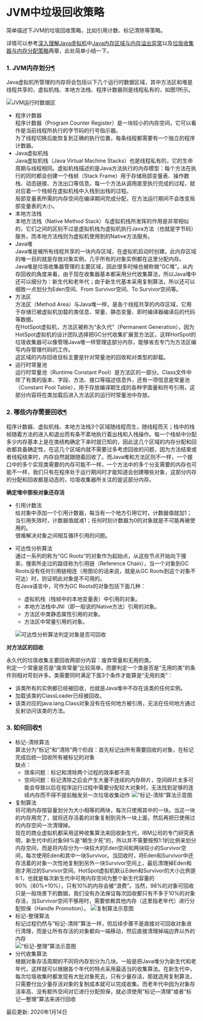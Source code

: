 # JVM中垃圾回收策略

简单描述下JVM的垃圾回收策略，比如引用计数、标记清除等策略。

详情可以参考[深入理解Java虚拟机](https://blog.yorek.xyz/jvm/jvm-content/)中[Java内存区域与内存溢出异常](https://blog.yorek.xyz/jvm/java-memory-area-oom/)以及[垃圾收集器与内存分配策略](https://blog.yorek.xyz/jvm/java-gc/)两章，此处简单小结一下。

### 1. JVM内存划分[¶](https://blog.yorek.xyz/android/paid/zsxq/week14-jvm-gc/#1-jvm) <a href="#1-jvm" id="1-jvm"></a>

Java虚拟机所管理的内存将会包括以下几个运行时数据区域，其中方法区和堆是线程共享的，虚拟机栈、本地方法栈、程序计数器则是线程私有的，如图1所示。

![JVM运行时数据区](https://blog.yorek.xyz/assets/images/jvm/JVM%E8%BF%90%E8%A1%8C%E6%97%B6%E6%95%B0%E6%8D%AE%E5%8C%BA.png)

* 程序计数器\
  程序计数器（Program Counter Register）是一块较小的内存空间，它可以看作是当前线程所执行的字节码的行号指示器。\
  为了线程切换后能恢复到正确的执行位置，每条线程都需要有一个独立的程序计数器。
* Java虚拟机栈\
  Java虚拟机栈（Java Virtual Machine Stacks）也是线程私有的，它的生命周期与线程相同。虚拟机栈描述的是Java方法执行的内存模型：每个方法在执行的同时都会创建一个栈帧（Stack Frame）用于存储局部变量表、操作数栈、动态链接、方法出口等信息。每一个方法从调用直至执行完成的过程，就对应着一个栈帧在虚拟机栈中入栈到出栈的过程。\
  局部变量表所需的内存空间在编译期间完成分配，在方法运行期间不会改变局部变量表的大小。
* 本地方法栈\
  本地方法栈（Native Method Stack）与虚拟机栈所发挥的作用是非常相似的，它们之间的区别不过是虚拟机栈为虚拟机执行Java方法（也就是字节码）服务，而本地方法栈则为虚拟机使用到的Native方法服务。
* Java堆\
  Java堆是被所有线程共享的一块内存区域，在虚拟机启动时创建。此内存区域的唯一目的就是存放对象实例，几乎所有的对象实例都在这里分配内存。\
  Java堆是垃圾收集器管理的主要区域，因此很多时候也被称做“GC堆”。从内存回收的角度来看，由于现在收集器基本都采用分代收集算法，所以Java堆中还可以细分为：新生代和老年代；由于新生代基本采用复制算法，所以还可以细致一点划分为Eden空间、From Survivor空间、To Survivor空间等。
* 方法区\
  方法区（Method Area）与Java堆一样，是各个线程共享的内存区域，它用于存储已被虚拟机加载的类信息、常量、静态变量、即时编译器编译后的代码等数据。\
  在HotSpot虚拟机，方法区被称为“永久代”（Permanent Generation），因为HotSpot虚拟机的设计团队选择把GC分代收集扩展至方法区，这样HotSpot的垃圾收集器可以像管理Java堆一样管理这部分内存，能够省去专门为方法区编写内存管理代码的工作。\
  这区域的内存回收目标主要是针对常量池的回收和对类型的卸载。
* 运行时常量池\
  运行时常量池（Runtime Constant Pool）是方法区的一部分。Class文件中除了有类的版本、字段、方法、接口等描述信息外，还有一项信息是常量池（Constant Pool Table），用于存放编译期生成的各种字面量和符号引用，这部分内容将在类加载后进入方法区的运行时常量池中存放。

### 2. 哪些内存需要回收[¶](https://blog.yorek.xyz/android/paid/zsxq/week14-jvm-gc/#2) <a href="#2" id="2"></a>

程序计数器、虚拟机栈、本地方法栈3个区域随线程而生，随线程而灭；栈中的栈帧随着方法的进入和退出而有条不紊地执行着出栈和入栈操作。每一个栈帧中分配多少内存基本上是在类结构确定下来时就已知的，因此这几个区域的内存分配和回收都具备确定性，在这几个区域内就不需要过多考虑回收的问题，因为方法结束或者线程结束时，内存自然就跟随着回收了。而Java堆和方法区则不一样，一个接口中的多个实现类需要的内存可能不一样，一个方法中的多个分支需要的内存也可能不一样，我们只有在程序处于运行期间时才能知道会创建哪些对象，这部分内存的分配和回收都是动态的，垃圾收集器所关注的是这部分内存。

**确定堆中那些对象还存活**

* 引用计数法\
  给对象中添加一个引用计数器，每当有一个地方引用它时，计数器值就加1；当引用失效时，计数器值就减1；任何时刻计数器为0的对象就是不可能再被使用的。\
  很难解决对象之间相互循环引用的问题。
*   可达性分析算法\
    通过一系列的称为“GC Roots”的对象作为起始点，从这些节点开始向下搜索，搜索所走过的路径称为引用链（Reference Chain），当一个对象到GC Roots没有任何引用链相连（用图论的话来说，就是从GC Roots到这个对象不可达）时，则证明此对象是不可用的。\
    在Java语言中，可作为GC Roots的对象包括下面几种：

    * 虚拟机栈（栈帧中的本地变量表）中引用的对象。
    * 本地方法栈中JNI（即一般说的Native方法）引用的对象。
    * 方法区中类静态属性引用的对象。
    * 方法区中常量引用的对象。

    ![可达性分析算法判定对象是否可回收](https://blog.yorek.xyz/assets/images/jvm/jvm-reachability-analysis.png)

**对方法区的回收**

永久代的垃圾收集主要回收两部分内容：废弃常量和无用的类。\
判定一个常量是否是“废弃常量”比较简单，而要判定一个类是否是“无用的类”的条件则相对苛刻许多。类需要同时满足下面3个条件才能算是“无用的类”：

* 该类所有的实例都已经被回收，也就是Java堆中不存在该类的任何实例。
* 加载该类的ClassLoader已经被回收。
* 该类对应的java.lang.Class对象没有在任何地方被引用，无法在任何地方通过反射访问该类的方法。

### 3. 如何回收[¶](https://blog.yorek.xyz/android/paid/zsxq/week14-jvm-gc/#3) <a href="#3" id="3"></a>

* 标记-清除算法\
  算法分为“标记”和“清除”两个阶段：首先标记出所有需要回收的对象，在标记完成后统一回收所有被标记的对象\
  缺点：
  * 效率问题：标记和清除两个过程的效率都不高
  * 空间问题：标记清除之后会产生大量不连续的内存碎片，空间碎片太多可能会导致以后在程序运行过程中需要分配较大对象时，无法找到足够的连续内存而不得不提前触发另一次垃圾收集动作 ![“标记-清除”算法示意图](https://blog.yorek.xyz/assets/images/jvm/jvm-mark-sweep.png)
* 复制算法\
  将可用内存按容量划分为大小相等的两块，每次只使用其中的一块。当这一块的内存用完了，就将还存活着的对象复制到另外一块上面，然后再把已使用过的内存空间一次清理掉。\
  现在的商业虚拟机都采用这种收集算法来回收新生代，IBM公司的专门研究表明，新生代中的对象98%是“朝生夕死”的，所以并不需要按照1:1的比例来划分内存空间，而是将内存分为一块较大的Eden空间和两块较小的Survivor空间，每次使用Eden和其中一块Survivor。当回收时，将Eden和Survivor中还存活着的对象一次性地复制到另外一块Survivor空间上，最后清理掉Eden和刚才用过的Survivor空间。HotSpot虚拟机默认Eden和Survivor的大小比例是8:1，也就是每次新生代中可用内存空间为整个新生代容量的90%（80%+10%），只有10%的内存会被“浪费”。当然，98%的对象可回收只是一般场景下的数据，我们没有办法保证每次回收都只有不多于10%的对象存活，当Survivor空间不够用时，需要依赖其他内存（这里指老年代）进行分配担保（Handle Promotion）。 ![复制算法示意图](https://blog.yorek.xyz/assets/images/jvm/jvm-copying.png)
* 标记-整理算法\
  标记过程仍然与“标记-清除”算法一样，但后续步骤不是直接对可回收对象进行清理，而是让所有存活的对象都向一端移动，然后直接清理掉端边界以外的内存\
  ![“标记-整理”算法示意图](https://blog.yorek.xyz/assets/images/jvm/jvm-mark-compact.png)
* 分代收集算法\
  根据对象存活周期的不同将内存划分为几块。一般是把Java堆分为新生代和老年代，这样就可以根据各个年代的特点采用最适当的收集算法。在新生代中，每次垃圾收集时都发现有大批对象死去，只有少量存活，那就选用复制算法，只需要付出少量存活对象的复制成本就可以完成收集。而老年代中因为对象存活率高、没有额外空间对它进行分配担保，就必须使用“标记—清理”或者“标记—整理”算法来进行回收

最后更新: 2020年1月14日

